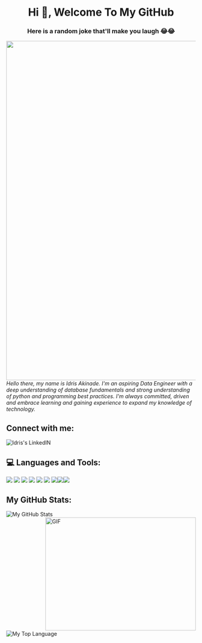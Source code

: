 <h1 align="center"> Hi 👋, Welcome To My GitHub </h1>

<h3 align="center">  Here is a random joke that'll make you laugh 😂😂 </h3>

<img src="https://readme-jokes.vercel.app/api" width="900">

<i> 
Hello there, my name is Idris Akinade. I'm an aspiring Data Engineer with  a deep understanding of database fundamentals and strong understanding of python and programming best practices. I'm always committed, driven and embrace learning and gaining experience to expand my knowledge of technology.
</i>
<br />


## Connect with me:
<a href="https://www.linkedin.com/in/idris-akinade-b9398411a/" rel="nofollow"> <img align="left" alt="Idris's LinkedIN" src="https://img.shields.io/badge/-LinkedIn-0e76a8?style=plastic&logo=linkedIn"> </a>
<br />



## 💻 Languages and Tools: 
<img src="https://img.icons8.com/color/40/000000/python--v1.png"/> <img src="https://img.icons8.com/color/40/000000/amazon-web-services.png"/> <img src="https://img.icons8.com/color/40/000000/javascript--v1.png"/> <img src="https://img.icons8.com/fluency/40/000000/docker.png"/> <img src="https://img.icons8.com/ios-glyphs/40/000000/github.png"/> <img src="https://img.icons8.com/color/48/000000/mysql-logo.png"/> 
<img src="https://img.icons8.com/color/40/000000/css3.png"/><img src="https://img.icons8.com/color/40/000000/html-5--v1.png"/><img src="https://img.icons8.com/color/40/000000/visual-studio-code-2019.png"/> 




## My GitHub Stats:
<img align="left" alt="My GitHub Stats" src="https://github-readme-stats.vercel.app/api?username=IdrisAkinade&theme=highcontrast&show_icons=true">

<img align="right" alt="GIF" src="https://github.com/abhisheknaiidu/abhisheknaiidu/raw/master/code.gif?raw=true" width="400" height="300" style="max-width:100%;">

<img align="left" alt="My Top Language" src="https://github-readme-stats.vercel.app/api/top-langs/?username=IdrisAkinade&theme=blue-green">
<br />














